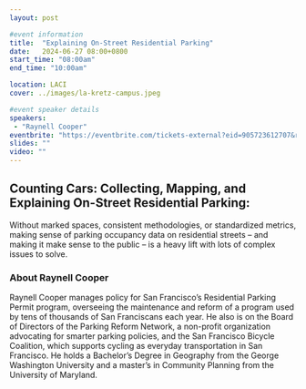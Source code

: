 ```yaml
---
layout: post

#event information
title:  "Explaining On-Street Residential Parking"
date:   2024-06-27 08:00+0800
start_time: "08:00am"
end_time: "10:00am"

location: LACI
cover: ../images/la-kretz-campus.jpeg

#event speaker details
speakers: 
 - "Raynell Cooper"
eventbrite: "https://eventbrite.com/tickets-external?eid=905723612707&ref=etckt"
slides: ""
video: ""
---
```


## Counting Cars: Collecting, Mapping, and Explaining On-Street Residential Parking:

Without marked spaces, consistent methodologies, or standardized metrics, making sense of parking occupancy data on residential streets – and making it make sense to the public – is a heavy lift with lots of complex issues to solve.

### About Raynell Cooper

Raynell Cooper manages policy for San Francisco’s Residential Parking Permit program, overseeing the maintenance and reform of a program used by tens of thousands of San Franciscans each year. He also is on the Board of Directors of the Parking Reform Network, a non-profit organization advocating for smarter parking policies, and the San Francisco Bicycle Coalition, which supports cycling as everyday transportation in San Francisco. He holds a Bachelor’s Degree in Geography from the George Washington University and a master’s in Community Planning from the University of Maryland.